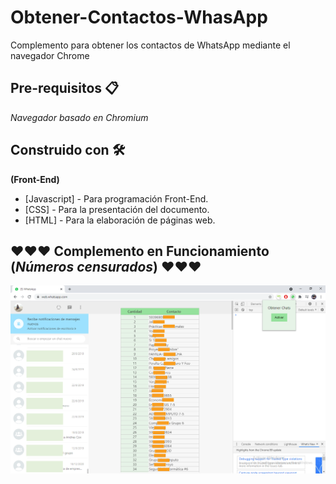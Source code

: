 # Obtener-Contactos-WhasApp
Complemento para obtener los contactos de WhatsApp mediante el navegador Chrome

## Pre-requisitos 📋
_Navegador basado en Chromium_

## Construido con 🛠️
**(Front-End)**
* [Javascript] - Para programación Front-End.
* [CSS] - Para la presentación del documento.
* [HTML] - Para la elaboración de páginas web.

## ❤️❤️❤️ Complemento en Funcionamiento (_Números censurados_) ❤️❤️❤️
<p align="center">
  <img width= "750px" src="presentacion.png">
</p>






